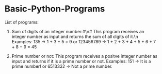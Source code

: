 # Basic-Python-Programs
List of programs:

1) Sum of digits of an integer number:#\n#
  This program receives an integer number as input and returns the sum of all digits of it.\n
  Examples: 135 -> 1 + 3 + 5 = 9  or 123456789 -> 1 + 2 + 3 + 4 + 5 + 6 + 7 + 8 + 9 = 45
  
2) Prime number or not:
  This program receives a positve integer number as input and returns if it is a prime number or not.
  Examples: 151 -> It is a prime number! or 6513332 -> Not a prime number.
